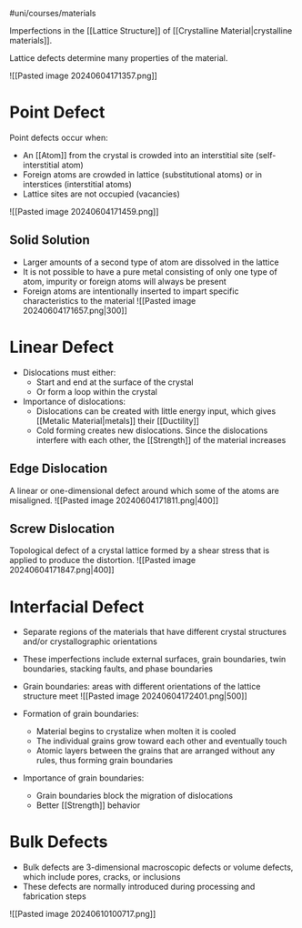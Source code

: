#uni/courses/materials 

Imperfections in the [[Lattice Structure]] of [[Crystalline Material|crystalline materials]].

Lattice defects determine many properties of the material.

![[Pasted image 20240604171357.png]]

# Point Defect

Point defects occur when:
- An [[Atom]] from the crystal is crowded into an interstitial site (self-interstitial atom)
- Foreign atoms are crowded in lattice (substitutional atoms) or in interstices (interstitial atoms)
- Lattice sites are not occupied (vacancies)

![[Pasted image 20240604171459.png]]

## Solid Solution

- Larger amounts of a second type of atom are dissolved in the lattice
- It is not possible to have a pure metal consisting of only one type of atom, impurity or foreign atoms will always be present
- Foreign atoms are intentionally inserted to impart specific characteristics to the material
![[Pasted image 20240604171657.png|300]]

# Linear Defect

- Dislocations must either:
	- Start and end at the surface of the crystal
	- Or form a loop within the crystal
- Importance of dislocations:
	- Dislocations can be created with little energy input, which gives [[Metalic Material|metals]] their [[Ductility]]
	- Cold forming creates new dislocations. Since the dislocations interfere with each other, the [[Strength]] of the material increases

## Edge Dislocation

A linear or one-dimensional defect around which some of the atoms are misaligned.
![[Pasted image 20240604171811.png|400]]

## Screw Dislocation

Topological defect of a crystal lattice formed by a shear stress that is applied to produce the distortion.
![[Pasted image 20240604171847.png|400]]

# Interfacial Defect

- Separate regions of the materials that have different crystal structures and/or crystallographic orientations
- These imperfections include external surfaces, grain boundaries, twin boundaries, stacking faults, and phase boundaries
- Grain boundaries: areas with different orientations of the lattice structure meet
![[Pasted image 20240604172401.png|500]]

- Formation of grain boundaries:
	- Material begins to crystalize when molten it is cooled
	- The individual grains grow toward each other and eventually touch
	- Atomic layers between the grains that are arranged without any rules, thus forming grain boundaries
- Importance of grain boundaries:
	- Grain boundaries block the migration of dislocations
	- Better [[Strength]] behavior

# Bulk Defects

- Bulk defects are 3-dimensional macroscopic defects or volume defects, which include pores, cracks, or inclusions
- These defects are normally introduced during processing and fabrication steps

![[Pasted image 20240610100717.png]]
